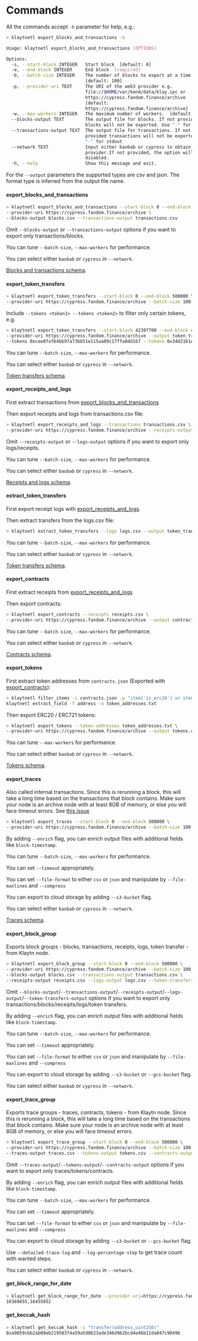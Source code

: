 # Commands

All the commands accept `-h` parameter for help, e.g.:

```bash
> klaytnetl export_blocks_and_transactions -h

Usage: klaytnetl export_blocks_and_transactions [OPTIONS]

Options:
  -s, --start-block INTEGER   Start block  [default: 0]
  -e, --end-block INTEGER     End block  [required]
  -b, --batch-size INTEGER    The number of blocks to export at a time.
                              [default: 100]
  -p, --provider-uri TEXT     The URI of the web3 provider e.g.
                              file://$HOME/var/kend/data/klay.ipc or
                              https://cypress.fandom.finance/archive
                              [default:
                              https://cypress.fandom.finance/archive]
  -w, --max-workers INTEGER   The maximum number of workers.  [default: 5]
  --blocks-output TEXT        The output file for blocks. If not provided
                              blocks will not be exported. Use "-" for stdout
  --transactions-output TEXT  The output file for transactions. If not
                              provided transactions will not be exported. Use
                              "-" for stdout
  --network TEXT              Input either baobab or cypress to obtain public
                              provider.If not provided, the option will be
                              disabled.
  -h, --help                  Show this message and exit.
```

For the `--output` parameters the supported types are csv and json. The format type is inferred from the output file name.

#### export_blocks_and_transactions

```bash
> klaytnetl export_blocks_and_transactions --start-block 0 --end-block 500000 \
--provider-uri https://cypress.fandom.finance/archive \
--blocks-output blocks.csv --transactions-output transactions.csv
```

Omit `--blocks-output` or `--transactions-output` options if you want to export only transactions/blocks.

You can tune `--batch-size`, `--max-workers` for performance.

You can select either `baobab` or `cypress` in `--network`.

[Blocks and transactions schema](schema.md#blockscsv).

#### export_token_transfers

```bash
> klaytnetl export_token_transfers --start-block 0 --end-block 500000 \
--provider-uri https://cypress.fandom.finance/archive --batch-size 100 --output token_transfers.csv
```

Include `--tokens <token1> --tokens <token2>` to filter only certain tokens, e.g.

```bash
> klaytnetl export_token_transfers --start-block 42397700 --end-block 42397800 \
--provider-uri https://cypress.fandom.finance/archive --output token_transfers.csv \
--tokens 0xcee8faf64bb97a73bb51e115aa89c17ffa8dd167 --tokens 0x34d21b1e550d73cee41151c77f3c73359527a396
```

You can tune `--batch-size`, `--max-workers` for performance.

You can select either `baobab` or `cypress` in `--network`.

[Token transfers schema](schema.md#token_transferscsv).

#### export_receipts_and_logs

First extract transactions from [export_blocks_and_transactions](#export_blocks_and_transactions)

Then export receipts and logs from transactions.csv file:

```bash
> klaytnetl export_receipts_and_logs --transactions transactions.csv \
--provider-uri https://cypress.fandom.finance/archive --receipts-output receipts.csv --logs-output logs.csv
```

Omit `--receipts-output` or `--logs-output` options if you want to export only logs/receipts.

You can tune `--batch-size`, `--max-workers` for performance.

You can select either `baobab` or `cypress` in `--network`.

[Receipts and logs schema](schema.md#receiptscsv).

#### extract_token_transfers

First export receipt logs with [export_receipts_and_logs](#export_receipts_and_logs).

Then extract transfers from the logs.csv file:

```bash
> klaytnetl extract_token_transfers --logs logs.csv --output token_transfers.csv
```

You can tune `--batch-size`, `--max-workers` for performance.

You can select either `baobab` or `cypress` in `--network`.

[Token transfers schema](schema.md#token_transferscsv).

#### export_contracts

First extract receipts from [export_receipts_and_logs](#export_receipts_and_logs)

Then export contracts:

```bash
> klaytnetl export_contracts --receipts receipts.csv \
--provider-uri https://cypress.fandom.finance/archive --output contracts.csv
```

You can tune `--batch-size`, `--max-workers` for performance.

You can select either `baobab` or `cypress` in `--network`.

[Contracts schema](schema.md#contractscsv).

#### export_tokens

First extract token addresses from `contracts.json`
(Exported with [export_contracts](#export_contracts)):

```bash
> klaytnetl filter_items -i contracts.json -p "item['is_erc20'] or item['is_erc721'] or item['is_erc1155']" | \
klaytnetl extract_field -f address -o token_addresses.txt
```

Then export ERC20 / ERC721 tokens:

```bash
> klaytnetl export_tokens --token-addresses token_addresses.txt \
--provider-uri https://cypress.fandom.finance/archive --output tokens.csv
```

You can tune `--max-workers` for performance.

You can select either `baobab` or `cypress` in `--network`.

[Tokens schema](schema.md#tokenscsv).

#### export_traces

Also called internal transactions.
Since this is rerunning a block, this will take a long time based on the transactions that block contains.
Make sure your node is an archive node with at least 8GB of memory, or else you will face timeout errors. 
See [this issue](https://github.com/blockchain-etl/ethereum-etl/issues/137)

```bash
> klaytnetl export_traces --start-block 0 --end-block 500000 \
--provider-uri https://cypress.fandom.finance/archive --batch-size 100 --output traces.csv
```

By adding `--enrich` flag, you can enrich output files with additional fields like `block-timestamp`.

You can tune `--batch-size`, `--max-workers` for performance.

You can set `--timeout` appropriately.

You can set `--file-format` to either `csv` or `json` and manipulate by `--file-maxlines` and `--compress` 

You can export to cloud storage by adding `--s3-bucket` flag.

You can select either `baobab` or `cypress` in `--network`.

[Traces schema](schema.md#tracescsv).

#### export_block_group

Exports block groups - blocks, transactions, receipts, logs, token transfer - from Klaytn node.

```bash
> klaytnetl export_block_group --start-block 0 --end-block 500000 \
--provider-uri https://cypress.fandom.finance/archive --batch-size 100 \
--blocks-output blocks.csv --transactions-output transactions.csv \
--receipts-output receipts.csv --logs-output logs.csv --token-transfers-output token_transfer.csv
```

Omit `--blocks-output`/`--transactions-output`/`--receipts-output`/`--logs-output`/`--token-transfers-output` options 
if you want to export only transactions/blocks/receipts/logs/token transfers.

By adding `--enrich` flag, you can enrich output files with additional fields like `block-timestamp`.

You can tune `--batch-size`, `--max-workers` for performance.

You can set `--timeout` appropriately.

You can set `--file-format` to either `csv` or `json` and manipulate by `--file-maxlines` and `--compress` 

You can export to cloud storage by adding `--s3-bucket` or `--gcs-bucket` flag.

You can select either `baobab` or `cypress` in `--network`.


#### export_trace_group

Exports trace groups - traces, contracts, tokens - from Klaytn node.
Since this is rerunning a block, this will take a long time based on the transactions that block contains.
Make sure your node is an archive node with at least 8GB of memory, or else you will face timeout errors. 

```bash
> klaytnetl export_trace_group --start-block 0 --end-block 500000 \
--provider-uri https://cypress.fandom.finance/archive --batch-size 100 \
--traces-output traces.csv --tokens-output tokens.csv --contracts-output contracts.csv
```

Omit `--traces-output`/`--tokens-output`/`--contracts-output` options 
if you want to export only traces/tokens/contracts.

By adding `--enrich` flag, you can enrich output files with additional fields like `block-timestamp`.

You can tune `--batch-size`, `--max-workers` for performance.

You can set `--timeout` appropriately.

You can set `--file-format` to either `csv` or `json` and manipulate by `--file-maxlines` and `--compress` 

You can export to cloud storage by adding `--s3-bucket` or `--gcs-bucket` flag.

Use `--detailed-trace-log` and `--log-percentage-step` to get trace count with wanted steps. 

You can select either `baobab` or `cypress` in `--network`.

#### get_block_range_for_date

```bash
> klaytnetl get_block_range_for_date --provider-uri=https://cypress.fandom.finance/archive --date 2020-01-01
16369455,16455852
```

#### get_keccak_hash

```bash
> klaytnetl get_keccak_hash -i "transfer(address,uint256)"
0xa9059cbb2ab09eb219583f4a59a5d0623ade346d962bcd4e46b11da047c9049b
```
